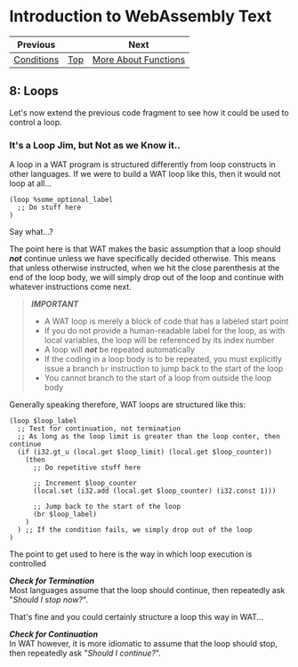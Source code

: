 # Introduction to WebAssembly Text

| Previous | | Next
|---|---|---
| [Conditions](../07/README.md) | [Top](../README.md) | [More About Functions](../09/README.md)

## 8: Loops

Let's now extend the previous code fragment to see how it could be used to control a loop.

### It's a Loop Jim, but Not as we Know it..

A loop in a WAT program is structured differently from loop constructs in other languages.  If we were to build a WAT loop like this, then it would not loop at all...

```wast
(loop %some_optional_label
  ;; Do stuff here
)
```

Say what...?

The point here is that WAT makes the basic assumption that a loop should ***not*** continue unless we have specifically decided otherwise.  This means that unless otherwise instructed, when we hit the close parenthesis at the end of the loop body, we will simply drop out of the loop and continue with whatever instructions come next.

> ***IMPORTANT***
> * A WAT loop is merely a block of code that has a labeled start point
> * If you do not provide a human-readable label for the loop, as with local variables, the loop will be referenced by its index number
> * A loop will ***not*** be repeated automatically
> * If the coding in a loop body is to be repeated, you must explicitly issue a branch `br` instruction to jump back to the start of the loop
> * You cannot branch to the start of a loop from outside the loop body

Generally speaking therefore, WAT loops are structured like this:

```wast
(loop $loop_label
  ;; Test for continuation, not termination
  ;; As long as the loop limit is greater than the loop conter, then continue
  (if (i32.gt_u (local.get $loop_limit) (local.get $loop_counter))
    (then
      ;; Do repetitive stuff here
      
      ;; Increment $loop_counter
      (local.set (i32.add (local.get $loop_counter) (i32.const 1)))

      ;; Jump back to the start of the loop
      (br $loop_label)
    )
  ) ;; If the condition fails, we simply drop out of the loop
)
```

The point to get used to here is the way in which loop execution is controlled

***Check for Termination***  
Most languages assume that the loop should continue, then repeatedly ask "*Should I stop now?*".

That's fine and you could certainly structure a loop this way in WAT...

***Check for Continuation***  
In WAT however, it is more idiomatic to assume that the loop should stop, then repeatedly ask "*Should I continue?*".
